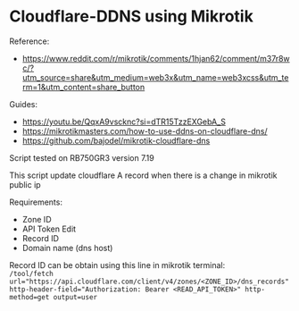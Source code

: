 # Cloudflare-DDNS using Mikrotik 

Reference:
- https://www.reddit.com/r/mikrotik/comments/1hjan62/comment/m37r8wc/?utm_source=share&utm_medium=web3x&utm_name=web3xcss&utm_term=1&utm_content=share_button

Guides:  
- https://youtu.be/QqxA9vscknc?si=dTR15TzzEXGebA_S 
- https://mikrotikmasters.com/how-to-use-ddns-on-cloudflare-dns/ 
- https://github.com/bajodel/mikrotik-cloudflare-dns

Script tested on RB750GR3 version 7.19

This script update cloudflare A record when there is a change in mikrotik public ip

Requirements:
- Zone ID
- API Token Edit
- Record ID
- Domain name (dns host)

Record ID can be obtain using this line in mikrotik terminal: \
```/tool/fetch url="https://api.cloudflare.com/client/v4/zones/<ZONE_ID>/dns_records" http-header-field="Authorization: Bearer <READ_API_TOKEN>" http-method=get output=user```
